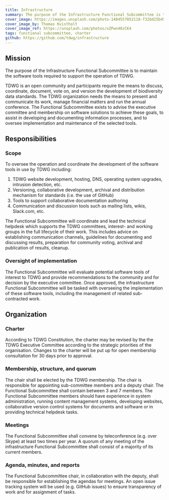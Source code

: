 ```yaml
---
title: Infrastructure
summary: The purpose of the Infrastructure Functional Subcommittee is to maintain the software tools required to support the operation of TDWG.
cover_image: https://images.unsplash.com/photo-1484557052118-f32bd25b45b5
cover_image_by: Thomas Kvistholt
cover_image_ref: https://unsplash.com/photos/oZPwn40zCK4
tags: functional subcommittee, charter
github: https://github.com/tdwg/infrastructure
---
```


## Mission

The purpose of the Infrastructure Functional Subcommittee is to maintain the software tools required to support the operation of TDWG.

TDWG is an open community and participants require the means to discuss, coordinate, document, vote on, and version the development of biodiversity data standards. The TDWG organization needs the means to present and communicate its work, manage financial matters and run the annual conference. The Functional Subcommittee exists to advise the executive committee and membership on software solutions to achieve these goals, to assist in developing and documenting information processes, and to oversee implementation and maintenance of the selected tools.

## Responsibilities

### Scope

To oversee the operation and coordinate the development of the software tools in use by TDWG including:

1. TDWG website development, hosting, DNS, operating system upgrades, intrusion detection, etc. 
1. Versioning, collaborative development, archival and distribution mechanism for standards (i.e. the use of GitHub)
1. Tools to support collaborative documentation authoring
1. Communication and discussion tools such as mailing lists, wikis, Slack.com, etc.

The Functional Subcommittee will coordinate and lead the technical helpdesk which supports the TDWG committees, interest- and working groups in the full lifecycle of their work. This includes advice on establishing communication channels, guidelines for documenting and discussing results, preparation for community voting, archival and publication of results, cleanup.

### Oversight of implementation

The Functional Subcommittee will evaluate potential software tools of interest to TDWG and provide recommendations to the community and for decision by the executive committee. Once approved, the infrastructure Functional Subcommittee will be tasked with overseeing the implementation of these software tools, including the management of related sub-contracted work. 

## Organization

### Charter 

According to TDWG Constitution, the charter may be revised by the the TDWG Executive Committee according to the strategic priorities of the organisation. Changes to the charter will be put up for open membership consultation for 30 days prior to approval.

### Membership, structure, and quorum

The chair shall be elected by the TDWG membership. The chair is responsible for appointing sub-committee members and a deputy chair. The Functional Subcommittee shall contain between 3 and 7 members. The Functional Subcommittee members should have experience in system administration, running content management systems, developing websites, collaborative version control systems for documents and software or in providing technical helpdesk tasks.

### Meetings

The Functional Subcommittee shall convene by teleconference (e.g. over Skype) at least two times per year. A quorum of any meeting of the infrastructure Functional Subcommittee shall consist of a majority of its current members. 

### Agenda, minutes, and reports

The Functional Subcommittee chair, in collaboration with the deputy, shall be responsible for establishing the agendas for meetings. An open issue tracking system will be used (e.g. GitHub issues) to ensure transparency of work and for assignment of tasks.
